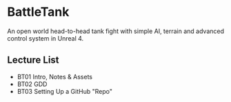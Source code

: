 # BattleTank
An open world head-to-head tank fight with simple AI, terrain and advanced control system in Unreal 4.

## Lecture List
* BT01 Intro, Notes & Assets
* BT02 GDD
* BT03 Setting Up a GitHub "Repo"